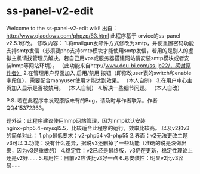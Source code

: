 # ss-panel-v2-edit
Welcome to the ss-panel-v2-edit wiki! 出自：http://www.qiaodows.com/phpzp/63.html
此程序基于 orvice的ss-panel v2.5.1修改。
修改内容：
1.将mailgun发邮件方式修改为smtp，并使重置密码功能支持smtp发信（必须要php支持smtp模块才能使用smtp发信，若用的是别人的虚拟主机请找管理员解决，若自己用vps或服务器搭建网站请安装smtp模块或者安装lnmp等网站环境）。
（此功能来自http://www.dou-bi.com/ss-jc22/，感谢原作者）
2.在管理用户界面加入 启用/禁用 按钮（即修改user表的switch和enable字段值），需要配合manyuser使用才能达到效果。
（本人自制）
3.在用户中心主页加入显示是否被禁用。
（本人自制）
4.解决一些细节问题。
（本人自改）

P.S. 若在此程序中发现原版未有的Bug，请及时与作者联系。作者QQ415372363。

题外话：此程序建议使用lnmp网站管理，因为lnmp默认安装nginx+php5.4+mysql5.5，比较适合此程序的运行，效率比较高。
以及v2和v3的简单对此：
1.php最低要求：v2-php54 v3-php55
2.界面：v2无法更改主题 v3可以
3.功能：没有什么差异，据说v3还删掉了一些功能（准确的说是没做出来，因为v3是重做的）
4.稳定性：v2已经是最终版，v3仍在更新，稳定性理论上还是v2好……
5.易用性：目前v2应该比v3好一点
6.易安装性：明显v2比v3容易……
